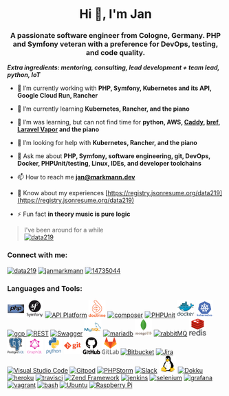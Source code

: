 <h1 align="center">Hi 👋, I'm Jan</h1>
<h3 align="center">A passionate software engineer from Cologne, Germany. PHP and Symfony veteran with a preference for DevOps, testing, and code quality.</h3>

***Extra ingredients: mentoring, consulting, lead development + team lead, python, IoT***

- 🔭 I’m currently working with **PHP, Symfony, Kubernetes and its API, Google Cloud Run, Rancher**

- 🌱 I’m currently learning **Kubernetes, Rancher, and the piano**

- 🌱 I’m was learning, but can not find time for **python, AWS, [Caddy](https://caddyserver.com/), [bref](https://bref.sh/), [Laravel Vapor](https://vapor.laravel.com/) and the piano**

- 🤝 I’m looking for help with **Kubernetes, Rancher, and the piano**

- 💬 Ask me about **PHP, Symfony, software engineering, git, DevOps, Docker, PHPUnit/testing, Linux, IDEs, and developer toolchains**

- 📫 How to reach me **jan@markmann.dev**

- 📄 Know about my experiences [https://registry.jsonresume.org/data219](https://registry.jsonresume.org/data219)

- ⚡ Fun fact **in theory music is pure logic**

> I've been around for a while  
> <a href="https://github.com/ryo-ma/github-profile-trophy"><img src="https://github-profile-trophy.vercel.app/?username=data219&rank=SECRET" alt="data219" /></a>

### Connect with me:
<p align="left">
<a href="https://twitter.com/data219" target="blank"><img align="center" src="https://raw.githubusercontent.com/rahuldkjain/github-profile-readme-generator/master/src/images/icons/Social/twitter.svg" alt="data219" height="30" width="40" /></a>
<a href="https://linkedin.com/in/janmarkmann" target="blank"><img align="center" src="https://raw.githubusercontent.com/rahuldkjain/github-profile-readme-generator/master/src/images/icons/Social/linked-in-alt.svg" alt="janmarkmann" height="30" width="40" /></a>
<a href="https://stackoverflow.com/users/14735044" target="blank"><img align="center" src="https://raw.githubusercontent.com/rahuldkjain/github-profile-readme-generator/master/src/images/icons/Social/stack-overflow.svg" alt="14735044" height="30" width="40" /></a>
</p>

### Languages and Tools:
<p align="left">
    <a href="https://www.php.net" target="_blank"> <img src="https://raw.githubusercontent.com/devicons/devicon/master/icons/php/php-original.svg" alt="php" width="40" height="40"/></a>
    <a href="https://symfony.com" target="_blank"> <img src="https://raw.githubusercontent.com/devicons/devicon/master/icons/symfony/symfony-original-wordmark.svg" alt="Symfony" width="40" height="40"/></a>
    <a href="https://api-platform.com" target="_blank">  <img src="https://api-platform.com/static/2a15225e1eb2d831b3a11e23b5d5ed7d/Logo_Circle%20webby%20text%20blue.svg" alt="API Platform" width="40" height="40"/></a>
    <a href="https://www.doctrine-project.org/" target="_blank"> <img src="https://raw.githubusercontent.com/devicons/devicon/master/icons/doctrine/doctrine-line-wordmark.svg" alt="Doctrine" width="40" height="40"/></a>
    <a href="https://getcomposer.org/" target="_blank"> <img src="https://cdn.worldvectorlogo.com/logos/composer.svg" alt="composer" width="40" height="40"/></a>
    <a href="https://phpunit.de/" target="_blank"> <img src="https://www.apollo-formation.com/wp-content/uploads/phpunitfinal-250x208.png" alt="PHPUnit" width="40" height="40"/></a>
    <a href="https://www.docker.com/" target="_blank"> <img src="https://raw.githubusercontent.com/devicons/devicon/master/icons/docker/docker-original-wordmark.svg" alt="docker" width="40" height="40"/></a>
    <a href="https://kubernetes.io" target="_blank"> <img src="https://raw.githubusercontent.com/devicons/devicon/master/icons/kubernetes/kubernetes-plain-wordmark.svg" alt="kubernetes" width="40" height="40"/> </a>
    <a href="https://cloud.google.com" target="_blank"> <img src="https://www.vectorlogo.zone/logos/google_cloud/google_cloud-icon.svg" alt="gcp" width="40" height="40"/> </a>
    <a href="https://www.w3.org/2001/sw/wiki/REST" target="_blank"> <img src="https://cdn.worldvectorlogo.com/logos/rest-63.svg" alt="REST" width="40" height="40"/></a>
    <a href="https://swagger.io/" target="_blank"> <img src="https://cdn.svgporn.com/logos/swagger.svg" alt="Swagger" width="40" height="40"/></a>
    <a href="https://www.mysql.com/" target="_blank"> <img src="https://raw.githubusercontent.com/devicons/devicon/master/icons/mysql/mysql-original-wordmark.svg" alt="mysql" width="40" height="40"/></a>
    <a href="https://mariadb.org/" target="_blank"> <img src="https://www.vectorlogo.zone/logos/mariadb/mariadb-icon.svg" alt="mariadb" width="40" height="40"/></a> 
    <a href="https://www.mongodb.com/" target="_blank"> <img src="https://raw.githubusercontent.com/devicons/devicon/master/icons/mongodb/mongodb-original-wordmark.svg" alt="mongodb" width="40" height="40"/></a>  
    <a href="https://www.rabbitmq.com" target="_blank"> <img src="https://www.vectorlogo.zone/logos/rabbitmq/rabbitmq-icon.svg" alt="rabbitMQ" width="40" height="40"/></a>
    <a href="https://redis.io" target="_blank"> <img src="https://raw.githubusercontent.com/devicons/devicon/master/icons/redis/redis-original-wordmark.svg" alt="redis" width="40" height="40"/></a>
    <a href="https://www.postgresql.org" target="_blank"> <img src="https://raw.githubusercontent.com/devicons/devicon/master/icons/postgresql/postgresql-original-wordmark.svg" alt="postgresql" width="40" height="40"/></a>
    <a href="https://graphql.org" target="_blank"> <img src="https://raw.githubusercontent.com/devicons/devicon/master/icons/graphql/graphql-plain-wordmark.svg" alt="graphql" width="40" height="40"/></a>
    <a href="https://www.python.org" target="_blank"> <img src="https://raw.githubusercontent.com/devicons/devicon/master/icons/python/python-original-wordmark.svg" alt="python" width="40" height="40"/></a>
    <a href="https://git-scm.com/" target="_blank"> <img src="https://raw.githubusercontent.com/devicons/devicon/master/icons/git/git-plain-wordmark.svg" alt="git" width="40" height="40"/></a>
    <a href="http://github.com/" target="_blank"> <img src="https://raw.githubusercontent.com/devicons/devicon/master/icons/github/github-original-wordmark.svg" alt="Github" width="40" height="40"/></a>
    <a href="https://gitlab.com/" target="_blank"> <img src="https://raw.githubusercontent.com/devicons/devicon/master/icons/gitlab/gitlab-original-wordmark.svg" alt="Gitlab" width="40" height="40"/></a>
    <a href="https://bitbucket.org/" target="_blank"> <img src="https://cdn.worldvectorlogo.com/logos/bitbucket.svg" alt="Bitbucket" width="40" height="40"/></a>
    <a href="https://www.atlassian.com/de/software/jira" target="_blank"> <img src="https://cdn.worldvectorlogo.com/logos/jira-3.svg" alt="Jira" width="40" height="40"/></a>
    <a href="https://code.visualstudio.com/" target="_blank"> <img src="https://cdn.worldvectorlogo.com/logos/visual-studio-code-1.svg" alt="Visual Studio Code" width="40" height="40"/></a>
    <a href="https://gitpod.io/" target="_blank"> <img src="https://symbols.getvecta.com/stencil_81/52_gitpod-icon.20f12c5be8.svg" alt="Gitpod" width="40" height="40"/></a>
    <a href="https://www.jetbrains.com/en-en/phpstorm/" target="_blank"> <img src="https://cdn.svgporn.com/logos/phpstorm.svg" alt="PHPStorm" width="40" height="40"/></a>
    <a href="https://slack.com/" target="_blank"> <img src="https://cdn.worldvectorlogo.com/logos/slack-new-logo.svg" alt="Slack" width="40" height="40"/></a>
    <a href="https://www.linux.org/" target="_blank"> <img src="https://raw.githubusercontent.com/devicons/devicon/master/icons/linux/linux-original.svg" alt="linux" width="40" height="40"/></a>
    <a  href="http://dokku.viewdocs.io/dokku/" target="_blank">  <img  src="https://raw.githubusercontent.com/dokku/dokku/master/docs/assets/dokku.png" alt="Dokku" width="40" height="40"/>  </a>
    <a href="https://heroku.com" target="_blank"> <img src="https://www.vectorlogo.zone/logos/heroku/heroku-icon.svg" alt="heroku" width="40" height="40"/></a>  
    <a href="https://travis-ci.org" target="_blank"> <img src="https://www.vectorlogo.zone/logos/travis-ci/travis-ci-icon.svg" alt="travisci" width="40" height="40"/></a>
    <a href="https://framework.zend.com/" target="_blank"> <img src="https://cdn.worldvectorlogo.com/logos/zend-framework.svg" alt="Zend Framework" width="40" height="40"/></a>
    <a href="https://www.jenkins.io" target="_blank"> <img src="https://www.vectorlogo.zone/logos/jenkins/jenkins-icon.svg" alt="jenkins" width="40" height="40"/></a>
    <a href="https://www.selenium.dev" target="_blank"> <img src="https://raw.githubusercontent.com/detain/svg-logos/780f25886640cef088af994181646db2f6b1a3f8/svg/selenium-logo.svg" alt="selenium" width="40" height="40"/></a>
    <a href="https://grafana.com" target="_blank"> <img src="https://www.vectorlogo.zone/logos/grafana/grafana-icon.svg" alt="grafana" width="40" height="40"/></a>
    <a href="https://www.vagrantup.com/" target="_blank"> <img src="https://www.vectorlogo.zone/logos/vagrantup/vagrantup-icon.svg" alt="vagrant" width="40" height="40"/></a>
    <a href="https://www.gnu.org/software/bash/" target="_blank"> <img src="https://www.vectorlogo.zone/logos/gnu_bash/gnu_bash-icon.svg" alt="bash" width="40" height="40"/></a>
    <a href="http://ubuntulinux.org/" target="_blank"> <img src="https://cdn.worldvectorlogo.com/logos/ubuntu-4.svg" alt="Ubuntu" width="40" height="40"/></a>
    <a href="https://www.raspberrypi.org/" target="_blank"> <img src="https://cdn.worldvectorlogo.com/logos/raspberry-pi.svg" alt="Raspberry Pi" width="40" height="40"/></a>
</p>
